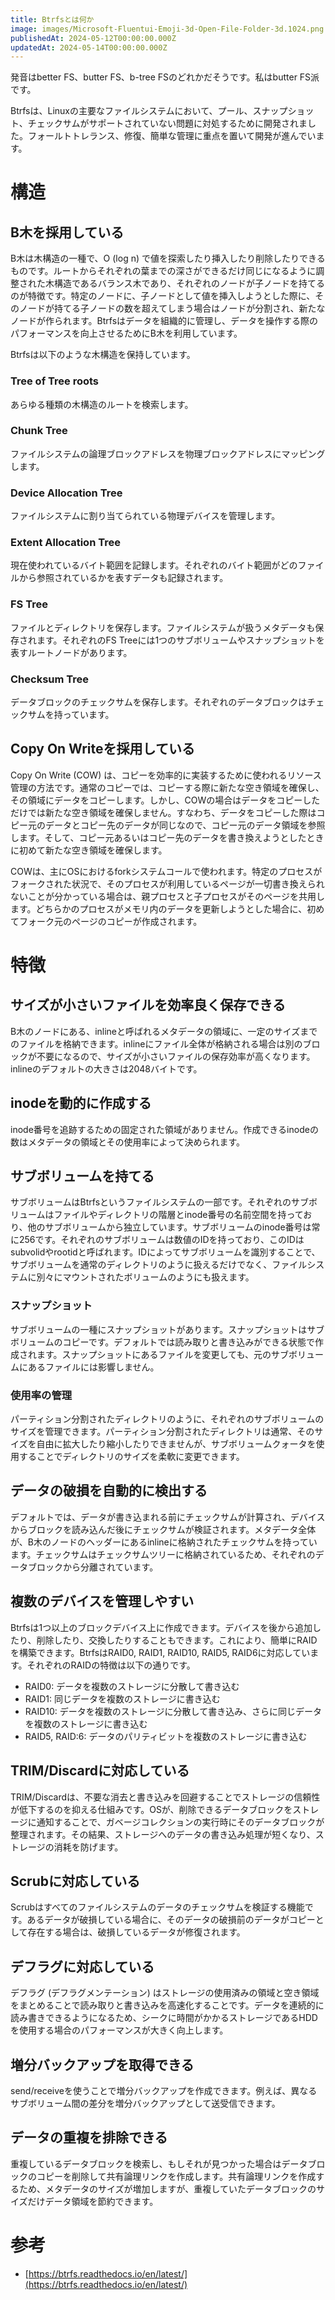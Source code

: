 ```yaml
---
title: Btrfsとは何か
image: images/Microsoft-Fluentui-Emoji-3d-Open-File-Folder-3d.1024.png
publishedAt: 2024-05-12T00:00:00.000Z
updatedAt: 2024-05-14T00:00:00.000Z
---
```

発音はbetter FS、butter FS、b-tree FSのどれかだそうです。私はbutter FS派です。

Btrfsは、Linuxの主要なファイルシステムにおいて、プール、スナップショット、チェックサムがサポートされていない問題に対処するために開発されました。フォールトトレランス、修復、簡単な管理に重点を置いて開発が進んでいます。

# 構造

## B木を採用している

B木は木構造の一種で、O (log n) で値を探索したり挿入したり削除したりできるものです。ルートからそれぞれの葉までの深さができるだけ同じになるように調整された木構造であるバランス木であり、それぞれのノードが子ノードを持てるのが特徴です。特定のノードに、子ノードとして値を挿入しようとした際に、そのノードが持てる子ノードの数を超えてしまう場合はノードが分割され、新たなノードが作られます。Btrfsはデータを組織的に管理し、データを操作する際のパフォーマンスを向上させるためにB木を利用しています。

Btrfsは以下のような木構造を保持しています。

### Tree of Tree roots

あらゆる種類の木構造のルートを検索します。

### Chunk Tree

ファイルシステムの論理ブロックアドレスを物理ブロックアドレスにマッピングします。

### Device Allocation Tree

ファイルシステムに割り当てられている物理デバイスを管理します。

### Extent Allocation Tree

現在使われているバイト範囲を記録します。それぞれのバイト範囲がどのファイルから参照されているかを表すデータも記録されます。

### FS Tree

ファイルとディレクトリを保存します。ファイルシステムが扱うメタデータも保存されます。それぞれのFS Treeには1つのサブボリュームやスナップショットを表すルートノードがあります。

### Checksum Tree

データブロックのチェックサムを保存します。それぞれのデータブロックはチェックサムを持っています。

## Copy On Writeを採用している

Copy On Write (COW) は、コピーを効率的に実装するために使われるリソース管理の方法です。通常のコピーでは、コピーする際に新たな空き領域を確保し、その領域にデータをコピーします。しかし、COWの場合はデータをコピーしただけでは新たな空き領域を確保しません。すなわち、データをコピーした際はコピー元のデータとコピー先のデータが同じなので、コピー元のデータ領域を参照します。そして、コピー元あるいはコピー先のデータを書き換えようとしたときに初めて新たな空き領域を確保します。

COWは、主にOSにおけるforkシステムコールで使われます。特定のプロセスがフォークされた状況で、そのプロセスが利用しているページが一切書き換えられないことが分かっている場合は、親プロセスと子プロセスがそのページを共用します。どちらかのプロセスがメモリ内のデータを更新しようとした場合に、初めてフォーク元のページのコピーが作成されます。

# 特徴

## サイズが小さいファイルを効率良く保存できる

B木のノードにある、inlineと呼ばれるメタデータの領域に、一定のサイズまでのファイルを格納できます。inlineにファイル全体が格納される場合は別のブロックが不要になるので、サイズが小さいファイルの保存効率が高くなります。inlineのデフォルトの大きさは2048バイトです。

## inodeを動的に作成する

inode番号を追跡するための固定された領域がありません。作成できるinodeの数はメタデータの領域とその使用率によって決められます。

## サブボリュームを持てる

サブボリュームはBtrfsというファイルシステムの一部です。それぞれのサブボリュームはファイルやディレクトリの階層とinode番号の名前空間を持っており、他のサブボリュームから独立しています。サブボリュームのinode番号は常に256です。それぞれのサブボリュームは数値のIDを持っており、このIDはsubvolidやrootidと呼ばれます。IDによってサブボリュームを識別することで、サブボリュームを通常のディレクトリのように扱えるだけでなく、ファイルシステムに別々にマウントされたボリュームのようにも扱えます。

### スナップショット

サブボリュームの一種にスナップショットがあります。スナップショットはサブボリュームのコピーです。デフォルトでは読み取りと書き込みができる状態で作成されます。スナップショットにあるファイルを変更しても、元のサブボリュームにあるファイルには影響しません。

### 使用率の管理

パーティション分割されたディレクトリのように、それぞれのサブボリュームのサイズを管理できます。パーティション分割されたディレクトリは通常、そのサイズを自由に拡大したり縮小したりできませんが、サブボリュームクォータを使用することでディレクトリのサイズを柔軟に変更できます。

## データの破損を自動的に検出する

デフォルトでは、データが書き込まれる前にチェックサムが計算され、デバイスからブロックを読み込んだ後にチェックサムが検証されます。メタデータ全体が、B木のノードのヘッダーにあるinlineに格納されたチェックサムを持っています。チェックサムはチェックサムツリーに格納されているため、それぞれのデータブロックから分離されています。

## 複数のデバイスを管理しやすい

Btrfsは1つ以上のブロックデバイス上に作成できます。デバイスを後から追加したり、削除したり、交換したりすることもできます。これにより、簡単にRAIDを構築できます。BtrfsはRAID0, RAID1, RAID10, RAID5, RAID6に対応しています。それぞれのRAIDの特徴は以下の通りです。

-   RAID0: データを複数のストレージに分散して書き込む
-   RAID1: 同じデータを複数のストレージに書き込む
-   RAID10: データを複数のストレージに分散して書き込み、さらに同じデータを複数のストレージに書き込む
-   RAID5, RAID:6: データのパリティビットを複数のストレージに書き込む

## TRIM/Discardに対応している

TRIM/Discardは、不要な消去と書き込みを回避することでストレージの信頼性が低下するのを抑える仕組みです。OSが、削除できるデータブロックをストレージに通知することで、ガベージコレクションの実行時にそのデータブロックが整理されます。その結果、ストレージへのデータの書き込み処理が短くなり、ストレージの消耗を防げます。

## Scrubに対応している

Scrubはすべてのファイルシステムのデータのチェックサムを検証する機能です。あるデータが破損している場合に、そのデータの破損前のデータがコピーとして存在する場合は、破損しているデータが修復されます。

## デフラグに対応している

デフラグ (デフラグメンテーション) はストレージの使用済みの領域と空き領域をまとめることで読み取りと書き込みを高速化することです。データを連続的に読み書きできるようになるため、シークに時間がかかるストレージであるHDDを使用する場合のパフォーマンスが大きく向上します。

## 増分バックアップを取得できる

send/receiveを使うことで増分バックアップを作成できます。例えば、異なるサブボリューム間の差分を増分バックアップとして送受信できます。

## データの重複を排除できる

重複しているデータブロックを検索し、もしそれが見つかった場合はデータブロックのコピーを削除して共有論理リンクを作成します。共有論理リンクを作成するため、メタデータのサイズが増加しますが、重複していたデータブロックのサイズだけデータ領域を節約できます。

# 参考

-   [https://btrfs.readthedocs.io/en/latest/](https://btrfs.readthedocs.io/en/latest/)